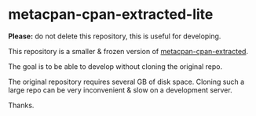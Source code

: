 # metacpan-cpan-extracted-lite

**Please:** do not delete this repository, this is useful for developing.

This repository is a smaller & frozen version of [metacpan-cpan-extracted](https://github.com/metacpan/metacpan-cpan-extracted).

The goal is to be able to develop without cloning the original repo.

The original repository requires several GB of disk space.
Cloning such a large repo can be very inconvenient & slow on a development server.

Thanks.

